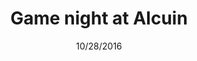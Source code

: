 ---
layout: esport
title: Game night at Alcuin
meta: A description of the Game Night at Alcuin event
date: 10/28/2016
image: lolevent.jpg
category: current
---